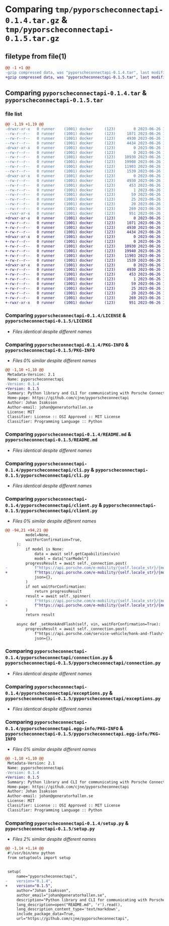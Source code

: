 # Comparing `tmp/pyporscheconnectapi-0.1.4.tar.gz` & `tmp/pyporscheconnectapi-0.1.5.tar.gz`

## filetype from file(1)

```diff
@@ -1 +1 @@
-gzip compressed data, was "pyporscheconnectapi-0.1.4.tar", last modified: Mon Jun 26 13:26:54 2023, max compression
+gzip compressed data, was "pyporscheconnectapi-0.1.5.tar", last modified: Mon Jun 26 15:15:50 2023, max compression
```

## Comparing `pyporscheconnectapi-0.1.4.tar` & `pyporscheconnectapi-0.1.5.tar`

### file list

```diff
@@ -1,19 +1,19 @@
-drwxr-xr-x   0 runner    (1001) docker     (123)        0 2023-06-26 13:26:54.652121 pyporscheconnectapi-0.1.4/
--rw-r--r--   0 runner    (1001) docker     (123)     1071 2023-06-26 13:26:44.000000 pyporscheconnectapi-0.1.4/LICENSE
--rw-r--r--   0 runner    (1001) docker     (123)     4930 2023-06-26 13:26:54.652121 pyporscheconnectapi-0.1.4/PKG-INFO
--rw-r--r--   0 runner    (1001) docker     (123)     4434 2023-06-26 13:26:44.000000 pyporscheconnectapi-0.1.4/README.md
-drwxr-xr-x   0 runner    (1001) docker     (123)        0 2023-06-26 13:26:54.652121 pyporscheconnectapi-0.1.4/pyporscheconnectapi/
--rw-r--r--   0 runner    (1001) docker     (123)        0 2023-06-26 13:26:44.000000 pyporscheconnectapi-0.1.4/pyporscheconnectapi/__init__.py
--rw-r--r--   0 runner    (1001) docker     (123)    10930 2023-06-26 13:26:44.000000 pyporscheconnectapi-0.1.4/pyporscheconnectapi/cli.py
--rw-r--r--   0 runner    (1001) docker     (123)    19908 2023-06-26 13:26:44.000000 pyporscheconnectapi-0.1.4/pyporscheconnectapi/client.py
--rw-r--r--   0 runner    (1001) docker     (123)    11903 2023-06-26 13:26:44.000000 pyporscheconnectapi-0.1.4/pyporscheconnectapi/connection.py
--rw-r--r--   0 runner    (1001) docker     (123)     1539 2023-06-26 13:26:44.000000 pyporscheconnectapi-0.1.4/pyporscheconnectapi/exceptions.py
-drwxr-xr-x   0 runner    (1001) docker     (123)        0 2023-06-26 13:26:54.652121 pyporscheconnectapi-0.1.4/pyporscheconnectapi.egg-info/
--rw-r--r--   0 runner    (1001) docker     (123)     4930 2023-06-26 13:26:54.000000 pyporscheconnectapi-0.1.4/pyporscheconnectapi.egg-info/PKG-INFO
--rw-r--r--   0 runner    (1001) docker     (123)      453 2023-06-26 13:26:54.000000 pyporscheconnectapi-0.1.4/pyporscheconnectapi.egg-info/SOURCES.txt
--rw-r--r--   0 runner    (1001) docker     (123)        1 2023-06-26 13:26:54.000000 pyporscheconnectapi-0.1.4/pyporscheconnectapi.egg-info/dependency_links.txt
--rw-r--r--   0 runner    (1001) docker     (123)       59 2023-06-26 13:26:54.000000 pyporscheconnectapi-0.1.4/pyporscheconnectapi.egg-info/entry_points.txt
--rw-r--r--   0 runner    (1001) docker     (123)       25 2023-06-26 13:26:54.000000 pyporscheconnectapi-0.1.4/pyporscheconnectapi.egg-info/requires.txt
--rw-r--r--   0 runner    (1001) docker     (123)       20 2023-06-26 13:26:54.000000 pyporscheconnectapi-0.1.4/pyporscheconnectapi.egg-info/top_level.txt
--rw-r--r--   0 runner    (1001) docker     (123)      269 2023-06-26 13:26:54.652121 pyporscheconnectapi-0.1.4/setup.cfg
--rwxr-xr-x   0 runner    (1001) docker     (123)      951 2023-06-26 13:26:44.000000 pyporscheconnectapi-0.1.4/setup.py
+drwxr-xr-x   0 runner    (1001) docker     (123)        0 2023-06-26 15:15:50.810182 pyporscheconnectapi-0.1.5/
+-rw-r--r--   0 runner    (1001) docker     (123)     1071 2023-06-26 15:15:39.000000 pyporscheconnectapi-0.1.5/LICENSE
+-rw-r--r--   0 runner    (1001) docker     (123)     4930 2023-06-26 15:15:50.810182 pyporscheconnectapi-0.1.5/PKG-INFO
+-rw-r--r--   0 runner    (1001) docker     (123)     4434 2023-06-26 15:15:39.000000 pyporscheconnectapi-0.1.5/README.md
+drwxr-xr-x   0 runner    (1001) docker     (123)        0 2023-06-26 15:15:50.810182 pyporscheconnectapi-0.1.5/pyporscheconnectapi/
+-rw-r--r--   0 runner    (1001) docker     (123)        0 2023-06-26 15:15:39.000000 pyporscheconnectapi-0.1.5/pyporscheconnectapi/__init__.py
+-rw-r--r--   0 runner    (1001) docker     (123)    10930 2023-06-26 15:15:39.000000 pyporscheconnectapi-0.1.5/pyporscheconnectapi/cli.py
+-rw-r--r--   0 runner    (1001) docker     (123)    19940 2023-06-26 15:15:39.000000 pyporscheconnectapi-0.1.5/pyporscheconnectapi/client.py
+-rw-r--r--   0 runner    (1001) docker     (123)    11903 2023-06-26 15:15:39.000000 pyporscheconnectapi-0.1.5/pyporscheconnectapi/connection.py
+-rw-r--r--   0 runner    (1001) docker     (123)     1539 2023-06-26 15:15:39.000000 pyporscheconnectapi-0.1.5/pyporscheconnectapi/exceptions.py
+drwxr-xr-x   0 runner    (1001) docker     (123)        0 2023-06-26 15:15:50.810182 pyporscheconnectapi-0.1.5/pyporscheconnectapi.egg-info/
+-rw-r--r--   0 runner    (1001) docker     (123)     4930 2023-06-26 15:15:50.000000 pyporscheconnectapi-0.1.5/pyporscheconnectapi.egg-info/PKG-INFO
+-rw-r--r--   0 runner    (1001) docker     (123)      453 2023-06-26 15:15:50.000000 pyporscheconnectapi-0.1.5/pyporscheconnectapi.egg-info/SOURCES.txt
+-rw-r--r--   0 runner    (1001) docker     (123)        1 2023-06-26 15:15:50.000000 pyporscheconnectapi-0.1.5/pyporscheconnectapi.egg-info/dependency_links.txt
+-rw-r--r--   0 runner    (1001) docker     (123)       59 2023-06-26 15:15:50.000000 pyporscheconnectapi-0.1.5/pyporscheconnectapi.egg-info/entry_points.txt
+-rw-r--r--   0 runner    (1001) docker     (123)       25 2023-06-26 15:15:50.000000 pyporscheconnectapi-0.1.5/pyporscheconnectapi.egg-info/requires.txt
+-rw-r--r--   0 runner    (1001) docker     (123)       20 2023-06-26 15:15:50.000000 pyporscheconnectapi-0.1.5/pyporscheconnectapi.egg-info/top_level.txt
+-rw-r--r--   0 runner    (1001) docker     (123)      269 2023-06-26 15:15:50.810182 pyporscheconnectapi-0.1.5/setup.cfg
+-rwxr-xr-x   0 runner    (1001) docker     (123)      951 2023-06-26 15:15:39.000000 pyporscheconnectapi-0.1.5/setup.py
```

### Comparing `pyporscheconnectapi-0.1.4/LICENSE` & `pyporscheconnectapi-0.1.5/LICENSE`

 * *Files identical despite different names*

### Comparing `pyporscheconnectapi-0.1.4/PKG-INFO` & `pyporscheconnectapi-0.1.5/PKG-INFO`

 * *Files 0% similar despite different names*

```diff
@@ -1,10 +1,10 @@
 Metadata-Version: 2.1
 Name: pyporscheconnectapi
-Version: 0.1.4
+Version: 0.1.5
 Summary: Python library and CLI for communicating with Porsche Connect API.
 Home-page: https://github.com/cjne/pyporscheconnectapi
 Author: Johan Isaksson
 Author-email: johan@generatorhallen.se
 License: MIT
 Classifier: License :: OSI Approved :: MIT License
 Classifier: Programming Language :: Python
```

### Comparing `pyporscheconnectapi-0.1.4/README.md` & `pyporscheconnectapi-0.1.5/README.md`

 * *Files identical despite different names*

### Comparing `pyporscheconnectapi-0.1.4/pyporscheconnectapi/cli.py` & `pyporscheconnectapi-0.1.5/pyporscheconnectapi/cli.py`

 * *Files identical despite different names*

### Comparing `pyporscheconnectapi-0.1.4/pyporscheconnectapi/client.py` & `pyporscheconnectapi-0.1.5/pyporscheconnectapi/client.py`

 * *Files 0% similar despite different names*

```diff
@@ -94,21 +94,21 @@
         model=None,
         waitForConfirmation=True,
     ):
         if model is None:
             data = await self.getCapabilities(vin)
             model = data["carModel"]
         progressResult = await self._connection.post(
-            f"https://api.porsche.com/e-mobility/{self.locale_str}/{model}/{vin}/toggle-direct-charging/{action}",
+            f"https://api.porsche.com/e-mobility/{self.locale_str}/{model}/{vin}/toggle-direct-charging/{action}?hasDX1=false",
             json={},
         )
         if not waitForConfirmation:
             return progressResult
         result = await self._spinner(
-            f"https://api.porsche.com/e-mobility/{self.locale_str}/{model}/{vin}/toggle-direct-charging/status/{progressResult['requestId']}"
+            f"https://api.porsche.com/e-mobility/{self.locale_str}/{model}/{vin}/toggle-direct-charging/status/{progressResult['requestId']}?toggledOn={action}"
         )
         return result
 
     async def _setHonkAndFlash(self, vin, waitForConfirmation=True):
         progressResult = await self._connection.post(
             f"https://api.porsche.com/service-vehicle/honk-and-flash/{vin}/honk-and-flash",
             json={},
```

### Comparing `pyporscheconnectapi-0.1.4/pyporscheconnectapi/connection.py` & `pyporscheconnectapi-0.1.5/pyporscheconnectapi/connection.py`

 * *Files identical despite different names*

### Comparing `pyporscheconnectapi-0.1.4/pyporscheconnectapi/exceptions.py` & `pyporscheconnectapi-0.1.5/pyporscheconnectapi/exceptions.py`

 * *Files identical despite different names*

### Comparing `pyporscheconnectapi-0.1.4/pyporscheconnectapi.egg-info/PKG-INFO` & `pyporscheconnectapi-0.1.5/pyporscheconnectapi.egg-info/PKG-INFO`

 * *Files 0% similar despite different names*

```diff
@@ -1,10 +1,10 @@
 Metadata-Version: 2.1
 Name: pyporscheconnectapi
-Version: 0.1.4
+Version: 0.1.5
 Summary: Python library and CLI for communicating with Porsche Connect API.
 Home-page: https://github.com/cjne/pyporscheconnectapi
 Author: Johan Isaksson
 Author-email: johan@generatorhallen.se
 License: MIT
 Classifier: License :: OSI Approved :: MIT License
 Classifier: Programming Language :: Python
```

### Comparing `pyporscheconnectapi-0.1.4/setup.py` & `pyporscheconnectapi-0.1.5/setup.py`

 * *Files 2% similar despite different names*

```diff
@@ -1,14 +1,14 @@
 #!/usr/bin/env python
 from setuptools import setup
 
 
 setup(
     name="pyporscheconnectapi",
-    version="0.1.4",
+    version="0.1.5",
     author="Johan Isaksson",
     author_email="johan@generatorhallen.se",
     description="Python library and CLI for communicating with Porsche Connect API.",
     long_description=open("README.md", 'r').read(),
     long_description_content_type='text/markdown',
     include_package_data=True,
     url="https://github.com/cjne/pyporscheconnectapi",
```

